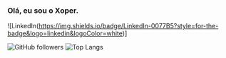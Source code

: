 ### Olá, eu sou o Xoper. 
![LinkedIn(https://img.shields.io/badge/LinkedIn-0077B5?style=for-the-badge&logo=linkedin&logoColor=white)]

![GitHub followers](https://img.shields.io/github/followers/SeuUsuario?style=social)
![Top Langs](https://github-readme-stats.vercel.app/api/top-langs/?username=SeuUsuario&layout=compact)

